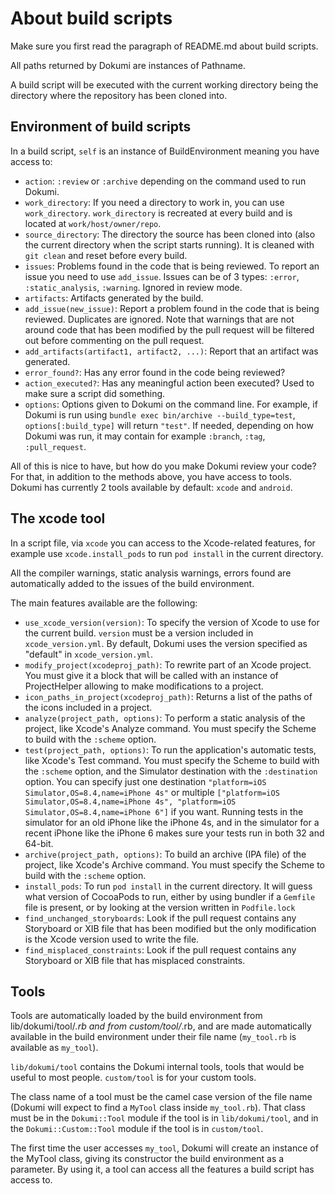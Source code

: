 About build scripts
===================

Make sure you first read the paragraph of README.md about build scripts.

All paths returned by Dokumi are instances of Pathname.

A build script will be executed with the current working directory being the directory where the repository has been cloned into.

Environment of build scripts
----------------------------

In a build script, `self` is an instance of BuildEnvironment meaning you have access to:
- `action`: `:review` or `:archive` depending on the command used to run Dokumi.
- `work_directory`: If you need a directory to work in, you can use `work_directory`. `work_directory` is recreated at every build and is located at `work/host/owner/repo`.
- `source_directory`: The directory the source has been cloned into (also the current directory when the script starts running). It is cleaned with `git clean` and reset before every build.
- `issues`: Problems found in the code that is being reviewed. To report an issue you need to use `add_issue`. Issues can be of 3 types: `:error`, `:static_analysis`, `:warning`. Ignored in review mode.
- `artifacts`: Artifacts generated by the build.
- `add_issue(new_issue)`: Report a problem found in the code that is being reviewed. Duplicates are ignored. Note that warnings that are not around code that has been modified by the pull request will be filtered out before commenting on the pull request.
- `add_artifacts(artifact1, artifact2, ...)`: Report that an artifact was generated.
- `error_found?`: Has any error found in the code being reviewed?
- `action_executed?`: Has any meaningful action been executed? Used to make sure a script did something.
- `options`: Options given to Dokumi on the command line. For example, if Dokumi is run using `bundle exec bin/archive --build_type=test`, `options[:build_type]` will return `"test"`. If needed, depending on how Dokumi was run, it may contain for example `:branch`, `:tag`, `:pull_request`.

All of this is nice to have, but how do you make Dokumi review your code? For that, in addition to the methods above, you have access to tools. Dokumi has currently 2 tools available by default: `xcode` and `android`.

The xcode tool
--------------

In a script file, via `xcode` you can access to the Xcode-related features, for example use `xcode.install_pods` to run `pod install` in the current directory.

All the compiler warnings, static analysis warnings, errors found are automatically added to the issues of the build environment.

The main features available are the following:

- `use_xcode_version(version)`: To specify the version of Xcode to use for the current build. `version` must be a version included in `xcode_version.yml`. By default, Dokumi uses the version specified as "default" in `xcode_version.yml`.
- `modify_project(xcodeproj_path)`: To rewrite part of an Xcode project. You must give it a block that will be called with an instance of ProjectHelper allowing to make modifications to a project.
- `icon_paths_in_project(xcodeproj_path)`: Returns a list of the paths of the icons included in a project.
- `analyze(project_path, options)`: To perform a static analysis of the project, like Xcode's Analyze command. You must specify the Scheme to build with the `:scheme` option.
- `test(project_path, options)`: To run the application's automatic tests, like Xcode's Test command. You must specify the Scheme to build with the `:scheme` option, and the Simulator destination with the `:destination` option. You can specify just one destination `"platform=iOS Simulator,OS=8.4,name=iPhone 4s"` or multiple `["platform=iOS Simulator,OS=8.4,name=iPhone 4s", "platform=iOS Simulator,OS=8.4,name=iPhone 6"]` if you want. Running tests in the simulator for an old iPhone like the iPhone 4s, and in the simulator for a recent iPhone like the iPhone 6 makes sure your tests run in both 32 and 64-bit.
- `archive(project_path, options)`: To build an archive (IPA file) of the project, like Xcode's Archive command. You must specify the Scheme to build with the `:scheme` option.
- `install_pods`: To run `pod install` in the current directory. It will guess what version of CocoaPods to run, either by using bundler if a `Gemfile` file is present, or by looking at the version written in `Podfile.lock`
- `find_unchanged_storyboards`: Look if the pull request contains any Storyboard or XIB file that has been modified but the only modification is the Xcode version used to write the file.
- `find_misplaced_constraints`: Look if the pull request contains any Storyboard or XIB file that has misplaced constraints.

Tools
------

Tools are automatically loaded by the build environment from lib/dokumi/tool/*.rb and from custom/tool/*.rb, and are made automatically available in the build environment under their file name (`my_tool.rb` is available as `my_tool`).

`lib/dokumi/tool` contains the Dokumi internal tools, tools that would be useful to most people. `custom/tool` is for your custom tools.

The class name of a tool must be the camel case version of the file name (Dokumi will expect to find a `MyTool` class inside `my_tool.rb`). That class must be in the `Dokumi::Tool` module if the tool is in `lib/dokumi/tool`, and in the `Dokumi::Custom::Tool` module if the tool is in `custom/tool`.

The first time the user accesses `my_tool`, Dokumi will create an instance of the MyTool class, giving its constructor the build environment as a parameter. By using it, a tool can access all the features a build script has access to.
